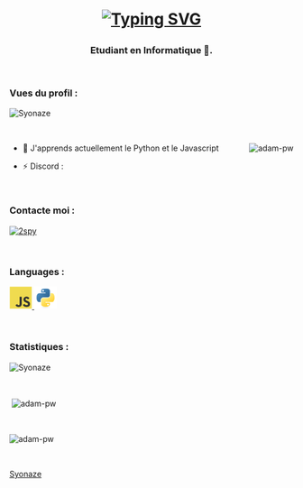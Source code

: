 <h1 align="center">
  
[![Typing SVG](https://readme-typing-svg.herokuapp.com?font=Architects+Daughter&size=26&color=%ABD2615&center=true&vCenter=true&lines=Salut%2C+C'est+Syoma!;Apprenti+Développeur;Etudiant+en+Informatique;Supporteur+Open-Source)](https://git.io/typing-svg)
</h1>

<h3 align="center">Etudiant en Informatique 🌟.</h3>


<br>

<p align="right"> <h3>Vues du profil :</h3> <img src="https://komarev.com/ghpvc/?username=Syonaze&label=Profile%20views&color=0e75b6&style=flat"
    alt="Syonaze"/> 
  </p>

<br>

<p><img align="right" src="https://github.com/Adam-pw/Adam-pw/blob/main/animation_500_kxa883sd.gif" alt="adam-pw" /></p>


- 🌱 J'apprends actuellement le Python et le Javascript

- ⚡ Discord : 

<br>

<h3 align="left">Contacte moi :</h3>
<p align="left">
  <a href="https://instagram.com/anto.0824"target="blank"><img align="center"
      src="https://raw.githubusercontent.com/rahuldkjain/github-profile-readme-generator/master/src/images/icons/Social/instagram.svg"
      alt="2spy" height="30" width="40" /></a>
</p>

<br>


<h3 align="left">Languages :</h3>
<p align="left"> <a href="https://developer.mozilla.org/en-US/docs/Web/JavaScript" target="_blank" rel="noreferrer"> <img src="https://raw.githubusercontent.com/devicons/devicon/master/icons/javascript/javascript-original.svg" alt="javascript" width="40" height="40"/> </a> <a href="https://www.python.org" target="_blank" rel="noreferrer"> <img src="https://raw.githubusercontent.com/devicons/devicon/master/icons/python/python-original.svg" alt="python" width="40" height="40"/> </a> </p>

<br>

<h3>Statistiques :</h3>
<p><img align="center"
    src="https://github-readme-stats.vercel.app/api/top-langs?username=Syonaze&show_icons=true&locale=en&bg_color=0d1117&text_color=ffffff&layout=compact"
    alt="Syonaze" 
    bg_color=#808080/></p>

<br>

<p>&nbsp;<img align="center" src="https://github-readme-stats.vercel.app/api?username=Syonaze&show_icons=true&locale=en&bg_color=0d1117&text_color=ffffff&repo=convoychat"
    alt="adam-pw" /></p>

<br>

<p><img align="center" src="https://github-readme-streak-stats.herokuapp.com/?user=Syonaze&theme=dark&background=0d1117&date_format=M%20j%5B%2C%20Y%5D" alt="adam-pw" /></p>
      
<p align="left"> <a href="https://twitter.com/" target="blank"><img
      src="https://img.shields.io/twitter/follow/?logo=twitter&style=for-the-badge" alt="" /></a> </p>

[Syonaze](https://github.com/2spy)

